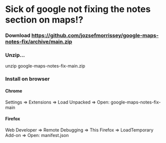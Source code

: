 
# Sick of google not fixing the notes section on maps!?

### Download https://github.com/jozsefmorrissey/google-maps-notes-fix/archive/main.zip

### Unzip...
unzip google-maps-notes-fix-main.zip

### Install on browser

#### Chrome
Settings => Extensions => Load Unpacked => Open: google-maps-notes-fix-main

#### Firefox
Web Developer => Remote Debugging => This Firefox => LoadTemporary Add-on => Open: manifest.json
